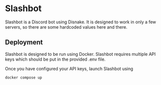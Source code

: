 # Slashbot

Slashbot is a Discord bot using Disnake. It is designed to work in only a few
servers, so there are some hardcoded values here and there.

## Deployment

Slashbot is designed to be run using Docker. Slashbot requires multiple API
keys which should be put in the provided .env file.

Once you have configured your API keys, launch Slashbot using

```bash
docker compose up
```
